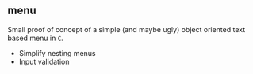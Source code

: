 menu
----

Small proof of concept of a simple (and maybe ugly) object oriented text based
menu in `C`.

* Simplify nesting menus
* Input validation
